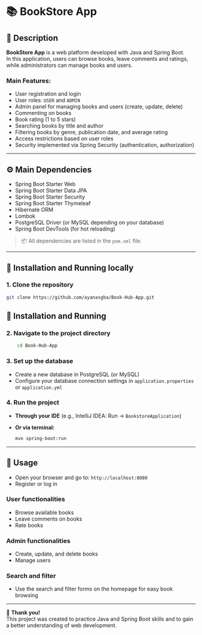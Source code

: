 # 📚 BookStore App

## 📖 Description
**BookStore App** is a web platform developed with Java and Spring Boot.  
In this application, users can browse books, leave comments and ratings, while administrators can manage books and users.

### Main Features:
- User registration and login
- User roles: `USER` and `ADMIN`
- Admin panel for managing books and users (create, update, delete)
- Commenting on books
- Book rating (1 to 5 stars)
- Searching books by title and author
- Filtering books by genre, publication date, and average rating
- Access restrictions based on user roles
- Security implemented via Spring Security (authentication, authorization)

---

## ⚙️ Main Dependencies
- Spring Boot Starter Web
- Spring Boot Starter Data JPA
- Spring Boot Starter Security
- Spring Boot Starter Thymeleaf
- Hibernate ORM
- Lombok
- PostgreSQL Driver (or MySQL depending on your database)
- Spring Boot DevTools (for hot reloading)

> 📦 All dependencies are listed in the `pom.xml` file.

---

## 🚀 Installation and Running locally

### 1. Clone the repository
  ```bash
  git clone https://github.com/ayanasgba/Book-Hub-App.git
  ```
## 🚀 Installation and Running

### 2. Navigate to the project directory
```bash
    cd Book-Hub-App
```
    
### 3. Set up the database
- Create a new database in PostgreSQL (or MySQL)  
- Configure your database connection settings in `application.properties` or `application.yml`

### 4. Run the project
- **Through your IDE** (e.g., IntelliJ IDEA: Run → `BookstoreApplication`)  
- **Or via terminal:**

    ```bash
    mvn spring-boot:run
    ```

---

## 🧩 Usage

- Open your browser and go to: `http://localhost:8080`
- Register or log in

### User functionalities
- Browse available books  
- Leave comments on books  
- Rate books  

### Admin functionalities
- Create, update, and delete books  
- Manage users  

### Search and filter
- Use the search and filter forms on the homepage for easy book browsing  

---

🎉 **Thank you!**  
This project was created to practice Java and Spring Boot skills and to gain a better understanding of web development.  

